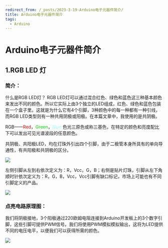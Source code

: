 ```yaml
---
redirect_from: /_posts/2023-3-19-Arduino电子元器件简介/
title: Arduino电子元器件简介
tags:
  - Arduino
---
```


# Arduino电子元器件简介

## 1.RGB LED 灯

### 简介：

什么是RGB LED灯？
RGB LED灯可以通过混合红色、绿色和蓝色这三种基本颜色来发出不同的颜色。所以它实际上由3个独立的LED组成，红色、绿色和蓝色包装在一个盒子里。这就是为什么它有4个引脚，3种颜色中的每一种都有一种引线，而RGB LED类型则有一种共用阴极或阳极。在本篇文章中，我使用的是共阴极。

RGB——<font color="#dd0000">Red</font>，<font color="#00dd00">Green</font>，<font color="#97FFFF">Blue</font> 色光三原色或称三基色，在特定的颜色和亮度配比下可以发出可见光谱波段的任意颜色。

共阴极、共阳极LED，均在灯珠外引出四个引脚，由于二极管本身所具有的单向导通性，有共阳极和共阴极的区分。

![](https://cdn.staticaly.com/gh/ElaborateBury/Net-Imagine@master/Imagine/4e4682a88ea64714a2017f386d0b8d8c.5ltobbnnffs0.webp)

左侧引脚从左到右依次定义为：R，Vcc，G，B；右侧是贴片灯珠，引脚从左下角顺时针依次定义为：R，G，B，Vcc，Vcc引脚有缺口标记，市场上可能也有不同引脚定义的产品。

![](https://cdn.staticaly.com/gh/ElaborateBury/Net-Imagine@master/Imagine/20181221101556185.3m6wigml73m0.webp)

### 点亮电路原理图：

我们将阴极接地，3个阳极通过220欧姆电阻连接到Arduino开发板上的3个数字引脚，这些引脚可提供PWM信号。我们将使用PWM模拟模拟输出，这将为LED提供不同的电压电平，以便我们可以获得所需的颜色。

![](https://cdn.staticaly.com/gh/ElaborateBury/Net-Imagine@master/Imagine/20181221101556204.7a504p49ymg0.webp)